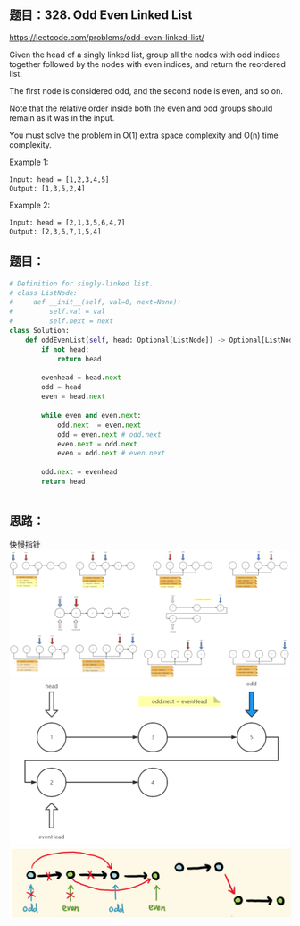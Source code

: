 ## 题目：328. Odd Even Linked List
https://leetcode.com/problems/odd-even-linked-list/

Given the head of a singly linked list, group all the nodes with odd indices together followed by the nodes with even indices, and return the reordered list.

The first node is considered odd, and the second node is even, and so on.

Note that the relative order inside both the even and odd groups should remain as it was in the input.

You must solve the problem in O(1) extra space complexity and O(n) time complexity.


Example 1:
```
Input: head = [1,2,3,4,5]
Output: [1,3,5,2,4]
```
Example 2:
```
Input: head = [2,1,3,5,6,4,7]
Output: [2,3,6,7,1,5,4]
```

## 题目：
```python
# Definition for singly-linked list.
# class ListNode:
#     def __init__(self, val=0, next=None):
#         self.val = val
#         self.next = next
class Solution:
    def oddEvenList(self, head: Optional[ListNode]) -> Optional[ListNode]:
        if not head:
            return head
        
        evenhead = head.next 
        odd = head
        even = head.next
        
        while even and even.next:
            odd.next  = even.next
            odd = even.next # odd.next
            even.next = odd.next
            even = odd.next # even.next
            
        odd.next = evenhead
        return head
        
```
## 思路：
快慢指针
![a](https://github.com/SSRRBB/Leetcode/blob/main/Images/301.png)
![a](https://github.com/SSRRBB/Leetcode/blob/main/Images/302.png)
![a](https://github.com/SSRRBB/Leetcode/blob/main/Images/303.png)
